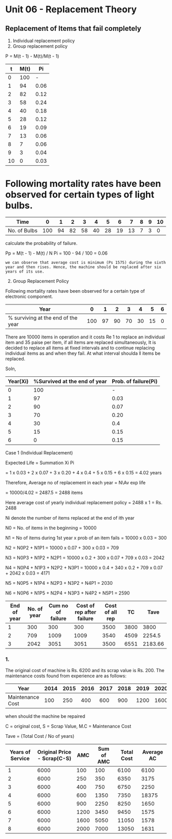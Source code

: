 # Unit 06 - Replacement Theory

## Replacement of Items that fail completely

1. Individual replacement policy
2. Group replacement policy

P = M(t - 1) - M(t)/M(t - 1)

| t   | M(t) | Pi   |
| --- | ---- | ---- |
| 0   | 100  | -    |
| 1   | 94   | 0.06 |
| 2   | 82   | 0.12 |
| 3   | 58   | 0.24 |
| 4   | 40   | 0.18 |
| 5   | 28   | 0.12 |
| 6   | 19   | 0.09 |
| 7   | 13   | 0.06 |
| 8   | 7    | 0.06 |
| 9   | 3    | 0.04 |
| 10  | 0    | 0.03 |

# Following mortality rates have been observed for certain types of light bulbs.

| Time         | 0   | 1   | 2   | 3   | 4   | 5   | 6   | 7   | 8   | 9   | 10  |
| ------------ | --- | --- | --- | --- | --- | --- | --- | --- | --- | --- | --- |
| No. of Bulbs | 100 | 94  | 82  | 58  | 40  | 28  | 19  | 13  | 7   | 3   | 0   |

calculate the probability of failure.

Pp = M(t - 1) - M(t) / N
Pi = 100 - 94 / 100 = 0.06

```
we can observe that average cost is minimum (Ps 1575) during the sixth year and then rises. Hence, the machine should be replaced after six years of its use.
```

2. Group Replacement Policy

Following mortality rates have been observed for a certain type of electronic component.

| Year                               | 0   | 1   | 2   | 3   | 4   | 5   | 6   |
| ---------------------------------- | --- | --- | --- | --- | --- | --- | --- |
| % surviving at the end of the year | 100 | 97  | 90  | 70  | 30  | 15  | 0   |

There are 10000 items in operation and it costs Re 1 to replace an individual item and 35 paise per item, if all items are replaced simultaneously, It is decided to replace all items at fixed intervals and to continue replacing individual items as and when they fail. At what interval shoulda ll items be replaced.

Soln,

| Year(Xi) | %Survived at the end of year | Prob. of failure(Pi) |
| -------- | ---------------------------- | -------------------- |
| 0        | 100                          | -                    |
| 1        | 97                           | 0.03                 |
| 2        | 90                           | 0.07                 |
| 3        | 70                           | 0.20                 |
| 4        | 30                           | 0.4                  |
| 5        | 15                           | 0.15                 |
| 6        | 0                            | 0.15                 |

Case 1 (Individual Replacement)

Expected Life = Summation Xi Pi

= 1 x 0.03 + 2 x 0.07 + 3 x 0.20 + 4 x 0.4 + 5 x 0.15 + 6 x 0.15
= 4.02 years

Therefore, Average no of replacement in each year = N\Av exp life

= 10000/4.02
= 2487.5
= 2488 items

Here average cost of yearly individual replacement policy
= 2488 x 1 = Rs. 2488

Ni denote the number of items replaced at the end of ith year

N0 = No. of items in the beginning = 10000

N1 = No of items during 1st year x prob of an item fails
= 10000 x 0.03 = 300

N2 = N0P2 + N1P1 = 10000 x 0.07 + 300 x 0.03 = 709

N3 = N0P3 + N1P2 + N2P1 = 10000 x 0.2 + 300 x 0.07 + 709 x 0.03 = 2042

N4 = N0P4 + N1P3 + N2P2 + N3P1 = 10000 x 0.4 + 340 x 0.2 + 709 x 0.07 + 2042 x 0.03 = 4171

N5 = N0P5 + N1P4 + N2P3 + N3P2 + N4P1 = 2030

N6 = N0P6 + N1P5 + N2P4 + N3P3 + N4P2 + N5P1 = 2590

| End of year | No. of year | Cum no of failure | Cost of rep after failure | Cost of all rep | TC   | Tave    |
| ----------- | ----------- | ----------------- | ------------------------- | --------------- | ---- | ------- |
| 1           | 300         | 300               | 300                       | 3500            | 3800 | 3800    |
| 2           | 709         | 1009              | 1009                      | 3540            | 4509 | 2254.5  |
| 3           | 2042        | 3051              | 3051                      | 3500            | 6551 | 2183.66 |

### 1.

The original cost of machine is Rs. 6200 and its scrap value is Rs. 200. The maintenance costs found from experience are as follows:

| Year             | 2014 | 2015 | 2016 | 2017 | 2018 | 2019 | 2020 | 2021 |
| ---------------- | ---- | ---- | ---- | ---- | ---- | ---- | ---- | ---- |
| Maintenance Cost | 100  | 250  | 400  | 600  | 900  | 1200 | 1600 | 2000 |

when should the machine be repaired

C = original cost, S = Scrap Value, M.C = Maintenance Cost

Tave = (Total Cost / No of years)

| Years of Service | Original Price - Scrap(C-S) | AMC  | Sum of AMC | Total Cost | Average AC |
| ---------------- | --------------------------- | ---- | ---------- | ---------- | ---------- |
| 1                | 6000                        | 100  | 100        | 6100       | 6100       |
| 2                | 6000                        | 250  | 350        | 6350       | 3175       |
| 3                | 6000                        | 400  | 750        | 6750       | 2250       |
| 4                | 6000                        | 600  | 1350       | 7350       | 18375      |
| 5                | 6000                        | 900  | 2250       | 8250       | 1650       |
| 6                | 6000                        | 1200 | 3450       | 9450       | 1575       |
| 7                | 6000                        | 1600 | 5050       | 11050      | 1578       |
| 8                | 6000                        | 2000 | 7000       | 13050      | 1631       |
